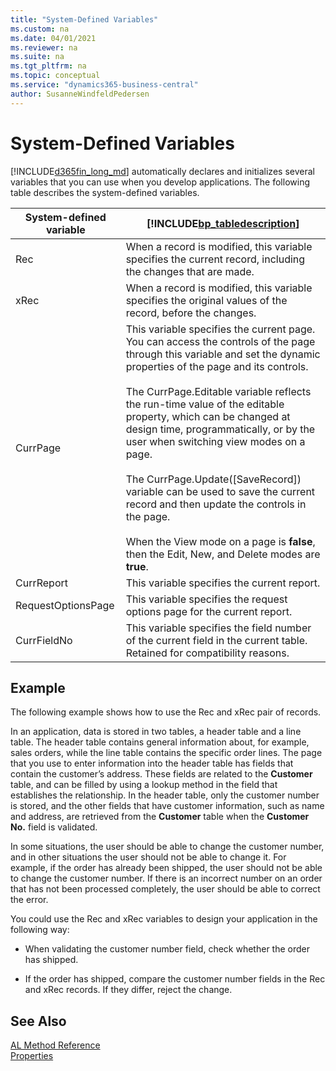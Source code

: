 ```yaml
---
title: "System-Defined Variables"
ms.custom: na
ms.date: 04/01/2021
ms.reviewer: na
ms.suite: na
ms.tgt_pltfrm: na
ms.topic: conceptual
ms.service: "dynamics365-business-central"
author: SusanneWindfeldPedersen
---
```


# System-Defined Variables
[!INCLUDE[d365fin_long_md](includes/d365fin_long_md.md)] automatically declares and initializes several variables that you can use when you develop applications. The following table describes the system-defined variables.  

|System-defined variable|[!INCLUDE[bp_tabledescription](includes/bp_tabledescription_md.md)]|  
|------------------------------|---------------------------------------|  
|Rec|When a record is modified, this variable specifies the current record, including the changes that are made.|  
|xRec|When a record is modified, this variable specifies the original values of the record, before the changes.|  
|CurrPage|This variable specifies the current page. You can access the controls of the page through this variable and set the dynamic properties of the page and its controls.<br /><br /> The CurrPage.Editable variable reflects the run-time value of the editable property, which can be changed at design time, programmatically, or by the user when switching view modes on a page.<br /><br /> The CurrPage.Update([SaveRecord]) variable can be used to save the current record and then update the controls in the page.<br /><br /> When the View mode on a page is **false**, then the Edit, New, and Delete modes are **true**.|  
|CurrReport|This variable specifies the current report.|  
|RequestOptionsPage|This variable specifies the request options page for the current report.|  
|CurrFieldNo|This variable specifies the field number of the current field in the current table. Retained for compatibility reasons.| 

## Example  
 The following example shows how to use the Rec and xRec pair of records.  

 In an application, data is stored in two tables, a header table and a line table. The header table contains general information about, for example, sales orders, while the line table contains the specific order lines. The page that you use to enter information into the header table has fields that contain the customer’s address. These fields are related to the **Customer** table, and can be filled by using a lookup method in the field that establishes the relationship. In the header table, only the customer number is stored, and the other fields that have customer information, such as name and address, are retrieved from the **Customer** table when the **Customer No.** field is validated.  

 In some situations, the user should be able to change the customer number, and in other situations the user should not be able to change it. For example, if the order has already been shipped, the user should not be able to change the customer number. If there is an incorrect number on an order that has not been processed completely, the user should be able to correct the error.  

 You could use the Rec and xRec variables to design your application in the following way:  

- When validating the customer number field, check whether the order has shipped.  

- If the order has shipped, compare the customer number fields in the Rec and xRec records. If they differ, reject the change.  

## See Also  
 [AL Method Reference](methods-auto/library.md)   
 [Properties](properties/devenv-properties.md)
